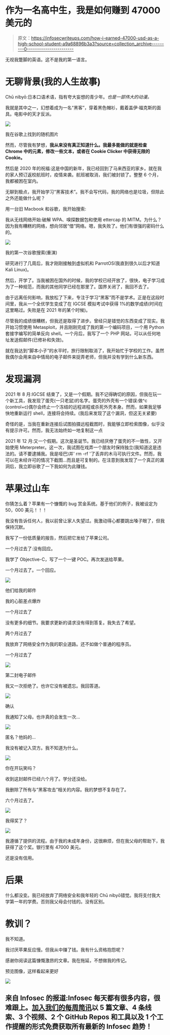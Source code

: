 # 作为一名高中生，我是如何赚到 47000 美元的

> 原文：<https://infosecwriteups.com/how-i-earned-47000-usd-as-a-high-school-student-a9a68896b3a3?source=collection_archive---------0----------------------->

无视我蹩脚的英语。这不是我的第一语言。

# 无聊背景(我的人生故事)

Chū nibyō:日本口语术语，指有夸大妄想的青少年。*也是一部伟大的动漫。*

我就是其中之一，幻想着成为一名“黑客”，穿着黑色帽衫，戴着盖伊·福克斯的面具。电影中的天才反派。

![](img/60bd78fbc7b4197e57a4a0f2e571bf21.png)

我在谷歌上找到的随机图片

然而，尽管我有梦想，**我从来没有真正知道什么。我最多能做的就是检查 Chrome 中的元素，修改一些文本，或者在 Cookie Clicker 中获得无限的 Cookie。**

然后是 2020 年的祝福:这是中国的新年，我已经回到了马来西亚的家乡。就在我的家人预订返校航班时，疫情来袭。航班被取消，我们被封锁了。整整 6 个月，我都被困在室内。

无聊到极点，我开始学习“黑客技术”。我不会写代码，我的网络也是垃圾，但除此之外还能做什么呢？

用一台旧 Macbook 和谷歌，我开始搜索:

我从无线网络开始:破解 WPA、嗅探数据包和使用 ettercap 的 MITM。为什么？因为我有糟糕的网络，想向邻居“借”网络。嗯，我失败了。他们有很强的密码什么的。

![](img/dfeafa59d26402b3e261257c634aa47a.png)

我的第一次谷歌搜索(重演)

研究进行了几周后，我才刚刚接触到虚拟机和 ParrotOS(我直到很久以后才知道 Kali Linux)。

然后，开学了。当我被困在国外的时候，我的学校已经开放了，很快，电子学习成为了一种规范，而我的其他同学已经在那里了。国界关闭了，我回不去了。

由于远离任何影响，我放松了下来，专注于学习“黑客”而不是学术。正是在这段时间里，我从一个全优学生变成了在 IGCSE 模拟考试中获得 1%的数学成绩(时间在这里略过。失败是在 2021 年的某个时候)。

尽管我的成绩很糟糕，但我还是取得了进步。曾经只是错觉的东西变成了现实。我开始习惯使用 Metasploit，并且刚刚完成了我的第一个编码项目，一个用 Python 套接字编写的简单反向 shell。一个月后，我写了一个 PHP 网站，可以从任何地址发送假邮件(已修补和失效)。

就在我达到“脚本小子”的水平时，旅行限制取消了，我开始忙于学校的工作。虽然我偶尔会用来自中情局的电子邮件来捉弄老师，但我并没有学到什么新东西。

# 发现漏洞

2021 年 8 月:IGCSE 结束了，又是一个假期。我不记得确切的原因，但我在玩一个新工具，我发现了蛋壳(一只老鼠)的名字。蛋壳的外壳有一个错误:做^c (control+c)偶尔会终止一个冻结的远程进程或杀死外壳本身。然而，如果我足够快地重新运行 shell，连接将会持续。(我后来发现了这个漏洞，但这无关紧要)

奇怪的是，当我在重新连接后试图拍摄远程截图时，我能够立即检索图像，似乎没有提示许可。然而，我无法始终如一地复制这一点

2021 年 12 月:又一个假期。这次是圣诞节。我已经厌倦了蛋壳的不一致性，又开始使用 Meterpreter。这一次，我试图在戏弄一个朋友时保持独立(我知道这是违法的。请不要逮捕我。我是哑巴)并' rm -rf '了丢弃的木马可执行文件。然而，我可以在未经许可的情况下截图…而且是可复制的。在注意到我发现了一个真正的漏洞后，我立即谷歌了一下我如何为此赚钱。

# 苹果过山车

你猜怎么着？苹果有一个慷慨的 bug 赏金系统。基于他们的例子，我被设定为 50，000 美元！！！

我没有告诉任何人，我以前曾让家人失望过。我激动得心都要跳出嗓子眼了，但我保持沉默。

我写了一份低质量的报告，然后把它发给了苹果公司。

一个月过去了:没有回应。

我学了 Objective-C，写了一个一键 POC。再次发送给苹果。

一个月过去了。一个回应。

![](img/e25268e234ac35b3b1fad95d07773cf1.png)

他们给我的邮件

我的心脏差点爆炸

一个月过去了

没有更多的细节。我要求更新的请求没有得到答复。我失去了希望。

两个月过去了

我放弃了网络安全作为我的职业道路。还不如做个普通的程序员。

一个月过去了

![](img/5783de67da46536d223a13751a45e70b.png)

第二封电子邮件

我又一次拒绝了。也许它没有被遗忘。我回答道。

![](img/6c0e5a352e88cebaef381a7f0ad9dfc5.png)

确认

我通知了父母。也许真的会发生一次…

![](img/39c17c9f81cd28c295f5cbcba6ae9ab5.png)

匿名？他妈的…

我没有被记入贷方。我不知道为什么。

![](img/9e0b310003001ae0d905ff39f660c93a.png)

你在开玩笑吗？

收到这封邮件已经六个月了。学分还没给。

我删除了所有与“黑客攻击”相关的内容。我的梦想不复存在了。

六个月过去了。

![](img/2826f265a48adc58958c229c435cb7de.png)

我得奖了？

![](img/38af14fa9aafce7e77a29bb9928ac783.png)

我遵循了提供的流程。由于我的未成年身份，这很麻烦，但在我父母的帮助下，我获得了这个奖。银行里有 47000 美元。

还是没有信用。

# 后果

什么都没变。我已经放弃了网络安全和我年轻的 Chū nibyō错觉。我将支付我大学第一年的学费。否则我父母会付钱的。没有区别。

# 教训？

我不知道。

我讨厌苹果反应慢。但我从中赚了钱。我有什么资格抱怨呢？

感谢你阅读这篇慷慨激昂的文章。我在拖延，不想做我的传记。

预览图像，这样看起来更好

![](img/2e0b90ddbe6ac1fa3e21f40495e037f5.png)

## 来自 Infosec 的报道:Infosec 每天都有很多内容，很难跟上。[加入我们的每周简讯](https://weekly.infosecwriteups.com/)以 5 篇文章、4 条线索、3 个视频、2 个 GitHub Repos 和工具以及 1 个工作提醒的形式免费获取所有最新的 Infosec 趋势！